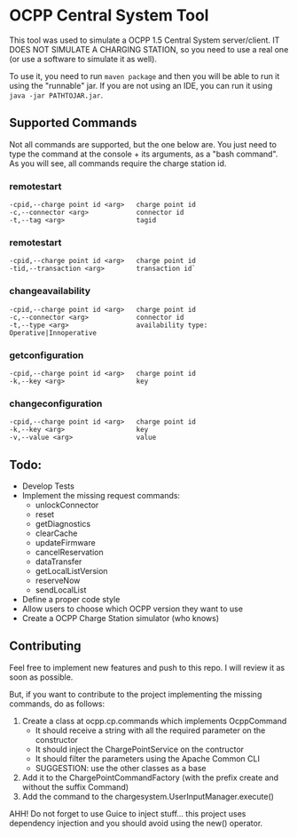 # OCPP Central System Tool

This tool was used to simulate a OCPP 1.5 Central System server/client. IT DOES NOT SIMULATE A CHARGING STATION, so you need to use a real one (or use a software to simulate it as well).

To use it, you need to run ```maven package``` and then you will be able to run it using the "runnable" jar. If you are not using an IDE, you can run it using ```java -jar PATHTOJAR.jar```.

## Supported Commands

Not all commands are supported, but the one below are. You just need to type the command at the console + its arguments, as a "bash command". As you will see, all commands require the charge station id.

### remotestart
```
-cpid,--charge point id <arg>   charge point id
-c,--connector <arg>            connector id
-t,--tag <arg>                  tagid
```

### remotestart
```
-cpid,--charge point id <arg>   charge point id
-tid,--transaction <arg>        transaction id`
```

### changeavailability
```
-cpid,--charge point id <arg>   charge point id
-c,--connector <arg>            connector id
-t,--type <arg>                 availability type: Operative|Innoperative
```

### getconfiguration
```
-cpid,--charge point id <arg>   charge point id
-k,--key <arg>                  key
```

### changeconfiguration
```
-cpid,--charge point id <arg>   charge point id
-k,--key <arg>                  key
-v,--value <arg>                value
```

## Todo:
- Develop Tests
- Implement the missing request commands:
    - unlockConnector
    - reset
    - getDiagnostics
    - clearCache
    - updateFirmware
    - cancelReservation
    - dataTransfer
    - getLocalListVersion
    - reserveNow
    - sendLocalList
- Define a proper code style
- Allow users to choose which OCPP version they want to use
- Create a OCPP Charge Station simulator (who knows)

## Contributing
Feel free to implement new features and push to this repo. I will review it as soon as possible.

But, if you want to contribute to the project implementing the missing commands, do as follows:
1. Create a class at ocpp.cp.commands which implements OcppCommand
    - It should receive a string with all the required parameter on the constructor
    - It should inject the ChargePointService on the contructor
    - It should filter the parameters using the Apache Common CLI
    - SUGGESTION: use the other classes as a base
2. Add it to the ChargePointCommandFactory (with the prefix create and without the suffix Command)
3. Add the command to the chargesystem.UserInputManager.execute()

AHH! Do not forget to use Guice to inject stuff... this project uses dependency injection and you should avoid using the new() operator.
